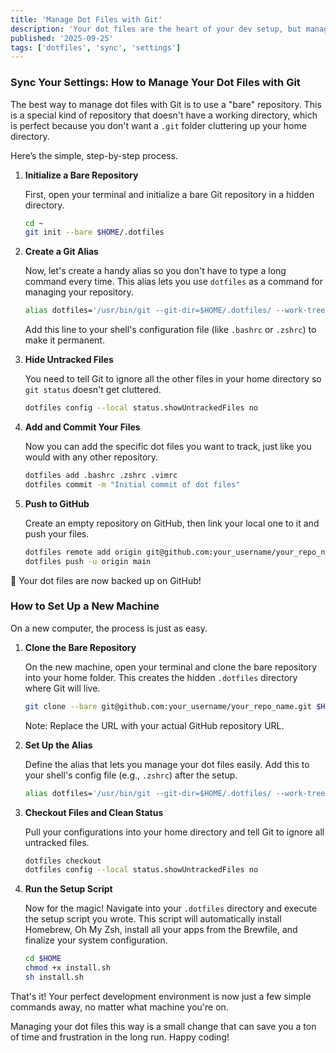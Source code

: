 ```yaml
---
title: 'Manage Dot Files with Git'
description: 'Your dot files are the heart of your dev setup, but managing them across machines can be a pain. A bare Git repository is the cleanest solution for backing up, syncing, and version-controlling your configurations.'
published: '2025-09-25'
tags: ['dotfiles', 'sync', 'settings']
---
```


### Sync Your Settings: How to Manage Your Dot Files with Git

The best way to manage dot files with Git is to use a "bare" repository. This is a special kind of repository that doesn't have a working directory, which is perfect because you don't want a `.git` folder cluttering up your home directory.

Here’s the simple, step-by-step process.

1. **Initialize a Bare Repository**

   First, open your terminal and initialize a bare Git repository in a hidden directory.

   ```bash
   cd ~
   git init --bare $HOME/.dotfiles
   ```

2. **Create a Git Alias**

   Now, let's create a handy alias so you don't have to type a long command every time. This alias lets you use `dotfiles` as a command for managing your repository.

   ```bash
   alias dotfiles='/usr/bin/git --git-dir=$HOME/.dotfiles/ --work-tree=$HOME'
   ```

   Add this line to your shell's configuration file (like `.bashrc` or `.zshrc`) to make it permanent.

3. **Hide Untracked Files**

   You need to tell Git to ignore all the other files in your home directory so `git status` doesn't get cluttered.

   ```bash
   dotfiles config --local status.showUntrackedFiles no
   ```

4. **Add and Commit Your Files**

   Now you can add the specific dot files you want to track, just like you would with any other repository.

   ```bash
   dotfiles add .bashrc .zshrc .vimrc
   dotfiles commit -m "Initial commit of dot files"
   ```

5. **Push to GitHub**

   Create an empty repository on GitHub, then link your local one to it and push your files.

   ```bash
   dotfiles remote add origin git@github.com:your_username/your_repo_name.git
   dotfiles push -u origin main
   ```

🎉 Your dot files are now backed up on GitHub!

### How to Set Up a New Machine

On a new computer, the process is just as easy.

1. **Clone the Bare Repository**

   On the new machine, open your terminal and clone the bare repository into your home folder. This creates the hidden `.dotfiles` directory where Git will live.

   ```bash
   git clone --bare git@github.com:your_username/your_repo_name.git $HOME/.dotfiles
   ```

   Note: Replace the URL with your actual GitHub repository URL.

2. **Set Up the Alias**

   Define the alias that lets you manage your dot files easily. Add this to your shell's config file (e.g., `.zshrc`) after the setup.

   ```bash
   alias dotfiles='/usr/bin/git --git-dir=$HOME/.dotfiles/ --work-tree=$HOME'
   ```

3. **Checkout Files and Clean Status**

   Pull your configurations into your home directory and tell Git to ignore all untracked files.

   ```bash
   dotfiles checkout
   dotfiles config --local status.showUntrackedFiles no
   ```

4. **Run the Setup Script**

   Now for the magic! Navigate into your `.dotfiles` directory and execute the setup script you wrote. This script will automatically install Homebrew, Oh My Zsh, install all your apps from the Brewfile, and finalize your system configuration.

   ```bash
   cd $HOME
   chmod +x install.sh
   sh install.sh
   ```

That's it! Your perfect development environment is now just a few simple commands away, no matter what machine you're on.

Managing your dot files this way is a small change that can save you a ton of time and frustration in the long run. Happy coding!
